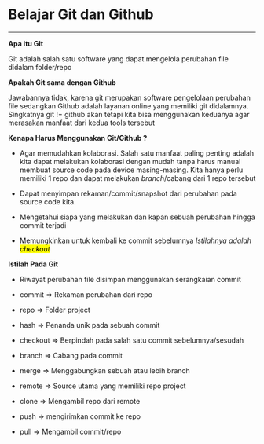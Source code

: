 <h1>Belajar Git dan Github</h1>

---

**Apa itu Git**

Git adalah salah satu software yang dapat mengelola perubahan file didalam folder/repo

**Apakah Git sama dengan Github**

Jawabannya tidak, karena git merupakan software pengelolaan perubahan file sedangkan Github adalah layanan online yang memiliki git didalamnya. Singkatnya git != github akan tetapi kita bisa menggunakan keduanya agar merasakan manfaat dari kedua tools tersebut

**Kenapa Harus Menggunakan Git/Github ?**

- Agar memudahkan kolaborasi. Salah satu manfaat paling penting adalah kita dapat melakukan kolaborasi dengan mudah tanpa harus manual membuat source code pada device masing-masing. Kita hanya perlu memiliki 1 repo dan dapat melakukan *branch*/cabang dari 1 repo tersebut
  
- Dapat menyimpan rekaman/commit/snapshot dari perubahan pada source code kita.
  
- Mengetahui siapa yang melakukan dan kapan sebuah perubahan hingga commit terjadi
  
- Memungkinkan untuk kembali ke commit sebelumnya *Istilahnya adalah <mark>checkout</mark>*
  

**Istilah Pada Git**

- Riwayat perubahan file disimpan menggunakan serangkaian commit
  

- commit => Rekaman perubahan dari repo
  
- repo => Folder project
  
- hash => Penanda unik pada sebuah commit
  
- checkout => Berpindah pada salah satu commit sebelumnya/sesudah
  
- branch => Cabang pada commit
  
- merge => Menggabungkan sebuah atau lebih branch
  
- remote => Source utama yang memiliki repo project
  
- clone => Mengambil repo dari remote
  
- push => mengirimkan commit ke repo
  
- pull => Mengambil commit/repo
